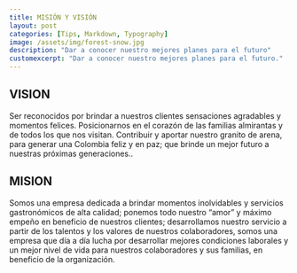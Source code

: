 ```yaml
---
title: MISIÓN Y VISIÓN
layout: post
categories: [Tips, Markdown, Typography]
image: /assets/img/forest-snow.jpg
description: "Dar a conocer nuestro mejores planes para el futuro"
customexcerpt: "Dar a conocer nuestro mejores planes para el futuro."
---
```


## VISION
Ser reconocidos por brindar a nuestros clientes sensaciones agradables y momentos felices. Posicionarnos en el corazón de las familias almirantas y de todos los que nos visitan. Contribuir y
aportar nuestro granito de arena, para generar una Colombia feliz y en paz; que brinde un mejor
futuro a nuestras próximas generaciones..

## MISION 
Somos una empresa dedicada a brindar momentos inolvidables y servicios gastronómicos de alta
calidad; ponemos todo nuestro “amor” y máximo empeño en beneficio de nuestros clientes; desarrollamos nuestro servicio a partir de los talentos y los valores de nuestros colaboradores, somos
una empresa que día a día lucha por desarrollar mejores condiciones laborales y un mejor nivel
de vida para nuestros colaboradores y sus familias, en beneficio de la organización.
